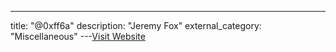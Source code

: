 ---
title: "@0xff6a"
description: "Jeremy Fox"
external_category: "Miscellaneous"
---[Visit Website](https://www.twitter.com/0xff6a)

